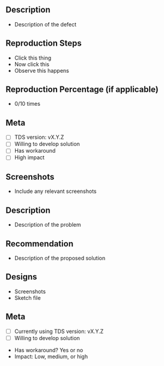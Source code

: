 <!--
  Template for logging DEFECTS

  See lower template for feature requests
  You may remove this template if it is not relevant
-->

## Description

- Description of the defect 

## Reproduction Steps

- Click this thing
- Now click this
- Observe this happens

## Reproduction Percentage (if applicable)

- 0/10 times

## Meta

- [ ] TDS version: vX.Y.Z
- [ ] Willing to develop solution
- [ ] Has workaround
- [ ] High impact

## Screenshots

- Include any relevant screenshots

<!--
  Template for logging FEATURE REQUESTS

  See upper template for defects
  You may remove this template if it is not relevant
-->

## Description

- Description of the problem

## Recommendation

- Description of the proposed solution

## Designs

- Screenshots
- Sketch file

## Meta

- [ ] Currently using TDS version: vX.Y.Z
- [ ] Willing to develop solution
- Has workaround? Yes or no
- Impact: Low, medium, or high
